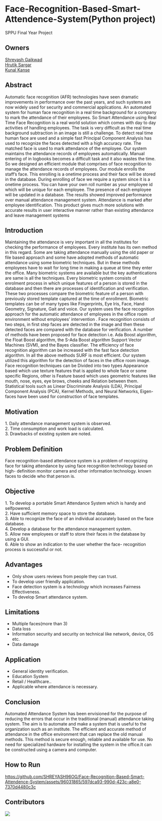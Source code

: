 <h1 align="cemter">Face-Recognition-Based-Smart-Attendence-System(Python project)</h1>
<div>
SPPU Final Year Project<br>
</div>

## Owners

[Shreyash Gaikwad](https://github.com/SHREYASH96OG) <br>
[Hrutik Sargar](https://github.com/HrutikSargar) <br>
[Kunal Kanse](https://github.com/kunalkanse) <br>

## Abstract
<p>Automatic face recognition (AFR) technologies have seen dramatic improvements in performance over the past years, and such systems are now widely used for
security and commercial applications. An automated system for human face recognition in a real time background for a company to mark the attendance of their
employees. So Smart Attendance using Real Time Face Recognition is a real world
solution which comes with day to day activities of handling employees. The
task is very difficult as the real time background subtraction in an image is still
a challenge. To detect real time human face are used and a simple fast Principal
Component Analysis has used to recognize the faces detected with a high accuracy
rate. The matched face is used to mark attendance of the employee. Our system
maintains the attendance records of employees automatically. Manual entering of
in logbooks becomes a difficult task and it also wastes the time. So we designed
an efficient module that comprises of face recognition to manage the attendance
records of employees. Our module enrolls the staff’s face. This enrolling is a onetime process and their face will be stored in the database. During enrolling of face
we require a system since it is a onetime process. You can have your own roll number
as your employee id which will be unique for each employee. The presence of each
employee will be updated in a database. The results showed improved performance
over manual attendance management system. Attendance is marked after employee
identification. This product gives much more solutions with accurate results in user
interactive manner rather than existing attendance and leave management systems</p>

## Introduction
<p>Maintaining the attendance is very important in all the institutes for checking the
performance of employees. Every institute has its own method in this regard. Some
are taking attendance manually using the old paper or file based approach and some
have adopted methods of automatic attendance using some biometric techniques.
But in these methods employees have to wait for long time in making a queue at time
they enter the office. Many biometric systems are available but the key authentications are same is all the techniques. Every biometric system consists of enrolment
process in which unique features of a person is stored in the database and then
there are processes of identification and verification. These two processes compare
the biometric feature of a person with previously stored template captured at the
time of enrollment. Biometric templates can be of many types like Fingerprints,
Eye Iris, Face, Hand Geometry, Signature, Gait and voice. Our system uses the
face recognition approach for the automatic attendance of employees in the office
room environment without employees’ intervention . Face recognition consists of
two steps, in first step faces are detected in the image and then these detected faces
are compared with the database for verification. A number of methods have been
proposed for face detection i.e. Ada Boost algorithm, the Float Boost algorithm,
the S-Ada Boost algorithm Support Vector Machines (SVM), and the Bayes classifier. The efficiency of face recognition algorithm can be increased with the fast
face detection algorithm. In all the above methods SURF is most efficient. Our
system utilized this algorithm for the detection of faces in the office room image.
Face recognition techniques can be Divided into two types Appearance based which
use texture features that is applied to whole face or some specific Regions, other
is Feature based which uses geometric features like mouth, nose, eyes, eye brows,
cheeks and Relation between them. Statistical tools such as Linear Discriminate
Analysis (LDA), Principal Component Analysis (PCA), Kernel Methods, and Neural Networks, Eigen-faces have been used for construction of face templates.</p>

## Motivation
<p>1. Daily attendance management system is observed.<br>
2. Time consumption and work load is calculated.<br>
3. Drawbacks of existing system are noted.</p>

## Problem Definition
<p>Face recognition-based attendance system is a problem of recognizing face for taking
attendance by using face recognition technology based on high- definition monitor
camera and other information technology. known faces to decide who that person
is.</p>

## Objective
<p>1. To develop a portable Smart Attendance System which is handy and selfpowered.<br>
2. Have sufficient memory space to store the database.<br>
3. Able to recognize the face of an individual accurately based on the face
database.<br>
4. Develop a database for the attendance management system.<br>
5. Allow new employees or staff to store their faces in the database by using a
GUI.<br>
6. Able to show an indication to the user whether the face- recognition process
is successful or not.</p>

## Advantages
<ul>
  <li>Only show users reviews from people they can trust.</li>
  <li>To develop user friendly application.</li>
  <li>Face detection system is a technology which increases Fairness Effectiveness.</li>
  <li>To develop Smart attendance system.</li>
</ul>

## Limitations
<ul>
  <li>Multiple faces(more than 3)</li>
  <li> Data loss</li>
  <li>Information security and security on technical like network, device, OS etc.</li>
  <li>Data damage</li>
</ul>

## Application
<ul>
  <li>General identity verification.</li>
  <li>Education System</li>
  <li>Retail / Healthcare..</li>
  <li>Applicable where attendance is necessary.</li>
</ul>


## Conclusion
<p>Automated Attendance System has been envisioned for the purpose of reducing
the errors that occur in the traditional (manual) attendance taking system. The
aim is to automate and make a system that is useful to the organization such as an
institute. The efficient and accurate method of attendance in the office environment
that can replace the old manual methods. This method is secure enough, reliable
and available for use. No need for specialized hardware for installing the system in
the office.It can be constructed using a camera and computer.</p>

## How to Run



https://github.com/SHREYASH96OG/Face-Recognition-Based-Smart-Attendence-System/assets/96031865/597dca93-990d-423c-a8e0-7370d4480c3c




## Contributors

<a href="https://github.com/HrutikSargar/Face-Recognition-Based-Smart-Attendence-System/graphs/contributors">
  <img src="https://contrib.rocks/image?repo=HrutikSargar/Face-Recognition-Based-Smart-Attendence-System" />
</a>


